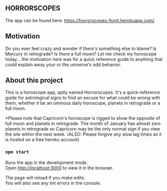## HORRORSCOPES

The app can be found here: https://horrorscopes-front.herokuapp.com/

## Motivation 

Do you ever feel crazy and wonder if there's something else to blame? Is Mercury in retrograde? Is there a full moon? Let me check my horoscope today... the motivation here was for a quick reference guide to anything that could explain away your or the universe's odd behavior. 

## About this project

This is a horoscope app, aptly named Horrorscopes. It's a quick-reference guide for astrological signs to find an excuse for what could be wrong with them, whether it be an ominous daily horoscope, planets in retrograde or a full moon. 

*Please note that Capricorn's horoscope is rigged to show the opposite of full moon and planets in retrograde. The month of January has almost zero planets in retrograde so Capricorn may be the only normal sign if you view the site within the next week. (ALSO: Please forgive any slow lag times as it is hosted on a free heroku account)

<!-- add screenshots and images later -->

<!-- Features
What makes your project stand out?

Code Example
Show what the library does as concisely as possible, developers should be able to figure out how your project solves their problem by looking at the code example. Make sure the API you are showing off is obvious, and that your code is short and concise.

Installation
Provide step by step series of examples and explanations about how to get a development env running.

API Reference
Depending on the size of the project, if it is small and simple enough the reference docs can be added to the README. For medium size to larger projects it is important to at least provide a link to where the API reference docs live.

Tests
Describe and show how to run the tests with code examples.

How to use?
If people like your project they’ll want to learn how they can use it. To do so include step by step guide to use your project.

Contribute
Let people know how they can contribute into your project. A contributing guideline will be a big plus.

Credits -->

### `npm start`

Runs the app in the development mode.<br>
Open [http://localhost:3000](http://localhost:3000) to view it in the browser.

The page will reload if you make edits.<br>
You will also see any lint errors in the console.

